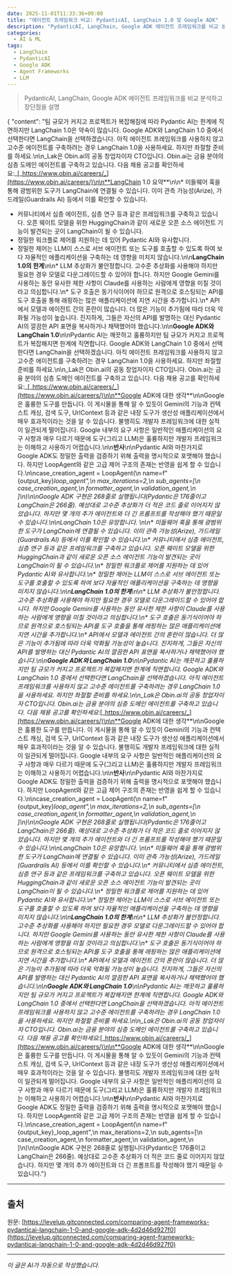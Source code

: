```yaml
---
date: 2025-11-01T11:33:36+09:00
title: "에이전트 프레임워크 비교: PydanticAI, LangChain 1.0 및 Google ADK"
description: "PydanticAI, LangChain, Google ADK 에이전트 프레임워크를 비교 분석하고 장단점을 설명"
categories:
  - AI & ML
tags:
  - LangChain
  - PydanticAI
  - Google ADK
  - Agent Frameworks
  - LLM
---
```


> PydanticAI, LangChain, Google ADK 에이전트 프레임워크를 비교 분석하고 장단점을 설명



<!-- more -->

{
  "content": "팀 규모가 커지고 프로젝트가 복잡해짐에 따라 Pydantic AI는 한계에 직면하지만 LangChain 1.0은 약속이 많습니다. Google ADK와 LangChain 1.0 중에서 선택한다면 LangChain을 선택하겠습니다. 아직 에이전트 프레임워크를 사용하지 않고 고수준 에이전트를 구축하려는 경우 LangChain 1.0을 사용하세요. 하지만 좌절할 준비를 하세요.\n\n_Lak은 Obin.ai의 공동 창업자이자 CTO입니다. Obin.ai는 금융 분야의 심층 도메인 에이전트를 구축하고 있습니다. 다음 채용 공고를 확인하세요:_[_https://www.obin.ai/careers/_](https://www.obin.ai/careers/)\n\n**LangChain 1.0 요약**\n\n*   미들웨어 훅을 통해 광범위한 도구가 LangChain에 연결될 수 있습니다. 이미 관측 가능성(Arize), 가드레일(Guardrails AI) 등에서 이를 확인할 수 있습니다.
*   커뮤니티에서 심층 에이전트, 심층 연구 등과 같은 프레임워크를 구축하고 있습니다. 오픈 웨이트 모델을 위한 HuggingChain과 같이 새로운 오픈 소스 에이전트 기능이 발견되는 곳이 LangChain이 될 수 있습니다.
*   정밀한 워크플로 제어를 지원하는 데 있어 Pydantic AI와 유사합니다.
*   정밀한 제어는 LLM이 스스로 서브 에이전트 또는 도구를 호출할 수 있도록 하여 보다 자율적인 애플리케이션을 구축하는 데 영향을 미치지 않습니다.\n\n**LangChain 1.0의 한계**\n\n*   LLM 추상화가 불안정합니다. 고수준 추상화를 사용해야 하지만 필요한 경우 모델로 다운그레이드할 수 있어야 합니다. 하지만 Google Gemini를 사용하는 동안 유사한 제한 사항이 Claude를 사용하는 사람에게 영향을 미칠 것이라고 의심합니다.\n*   도구 호출은 동기식이어야 하므로 원격으로 호스팅되는 API를 도구 호출을 통해 래핑하는 많은 애플리케이션에 지연 시간을 추가합니다.\n*   API에서 모델과 에이전트 간의 혼란이 많습니다. 더 많은 기능이 추가됨에 따라 더욱 악화될 가능성이 높습니다. 진지하게, 그들은 자신의 API를 발명하는 대신 Pydantic AI의 깔끔한 API 표면을 복사하거나 채택했어야 했습니다.\n\n**Google ADK와 LangChain 1.0**\n\nPydantic AI는 깨끗하고 훌륭하지만 팀 규모가 커지고 프로젝트가 복잡해지면 한계에 직면합니다. Google ADK와 LangChain 1.0 중에서 선택한다면 LangChain을 선택하겠습니다. 아직 에이전트 프레임워크를 사용하지 않고 고수준 에이전트를 구축하려는 경우 LangChain 1.0을 사용하세요. 하지만 좌절할 준비를 하세요.\n\n_Lak은 Obin.ai의 공동 창업자이자 CTO입니다. Obin.ai는 금융 분야의 심층 도메인 에이전트를 구축하고 있습니다. 다음 채용 공고를 확인하세요:_[_https://www.obin.ai/careers/_](https://www.obin.ai/careers/)\n\n**Google ADK에 대한 생각**\n\nGoogle은 훌륭한 도구를 만듭니다. 이 게시물을 통해 알 수 있듯이 Gemini의 기능과 컨텍스트 캐싱, 검색 도구, UrlContext 등과 같은 내장 도구가 생산성 애플리케이션에서 매우 효과적이라는 것을 알 수 있습니다. 불행히도 개발자 프레임워크에 대한 실적이 일관되게 떨어집니다. Google 내부의 요구 사항은 일반적인 애플리케이션의 요구 사항과 매우 다르기 때문에 도구(그리고 LLM)은 훌륭하지만 개발자 프레임워크는 이해하고 사용하기 어렵습니다.\n\n**반사**\n\nPydantic AI와 마찬가지로 Google ADK도 정밀한 출력을 검증하기 위해 출력을 명시적으로 포맷해야 했습니다. 하지만 LoopAgent와 같은 고급 제어 구조의 존재는 반영을 쉽게 할 수 있습니다.\n\ncase_creation_agent = LoopAgent(\n name=f\"{output_key}_loop_agent\",\n max_iterations=2,\n sub_agents=\[\n case_creation_agent,\n formatter_agent,\n validation_agent,\n \]\n)\n\nGoogle ADK 구현은 268줄로 실행됩니다(Pydantic은 176줄이고 LangChain은 266줄). 예상대로 고수준 추상화가 더 적은 코드 줄로 이어지지 않았습니다. 하지만 몇 개의 추가 에이전트와 더 긴 프롬프트를 작성해야 했기 때문일 수 있습니다.\n\nLangChain 1.0은 유망합니다. \n\n*   미들웨어 훅을 통해 광범위한 도구가 LangChain에 연결될 수 있습니다. 이미 관측 가능성(Arize), 가드레일(Guardrails AI) 등에서 이를 확인할 수 있습니다.\n*   커뮤니티에서 심층 에이전트, 심층 연구 등과 같은 프레임워크를 구축하고 있습니다. 오픈 웨이트 모델을 위한 HuggingChain과 같이 새로운 오픈 소스 에이전트 기능이 발견되는 곳이 LangChain이 될 수 있습니다.\n*   정밀한 워크플로 제어를 지원하는 데 있어 Pydantic AI와 유사합니다.\n*   정밀한 제어는 LLM이 스스로 서브 에이전트 또는 도구를 호출할 수 있도록 하여 보다 자율적인 애플리케이션을 구축하는 데 영향을 미치지 않습니다.\n\n**LangChain 1.0의 한계**\n\n*   LLM 추상화가 불안정합니다. 고수준 추상화를 사용해야 하지만 필요한 경우 모델로 다운그레이드할 수 있어야 합니다. 하지만 Google Gemini를 사용하는 동안 유사한 제한 사항이 Claude를 사용하는 사람에게 영향을 미칠 것이라고 의심합니다.\n*   도구 호출은 동기식이어야 하므로 원격으로 호스팅되는 API를 도구 호출을 통해 래핑하는 많은 애플리케이션에 지연 시간을 추가합니다.\n*   API에서 모델과 에이전트 간의 혼란이 많습니다. 더 많은 기능이 추가됨에 따라 더욱 악화될 가능성이 높습니다. 진지하게, 그들은 자신의 API를 발명하는 대신 Pydantic AI의 깔끔한 API 표면을 복사하거나 채택했어야 했습니다.\n\n**Google ADK와 LangChain 1.0**\n\nPydantic AI는 깨끗하고 훌륭하지만 팀 규모가 커지고 프로젝트가 복잡해지면 한계에 직면합니다. Google ADK와 LangChain 1.0 중에서 선택한다면 LangChain을 선택하겠습니다. 아직 에이전트 프레임워크를 사용하지 않고 고수준 에이전트를 구축하려는 경우 LangChain 1.0을 사용하세요. 하지만 좌절할 준비를 하세요.\n\n_Lak은 Obin.ai의 공동 창업자이자 CTO입니다. Obin.ai는 금융 분야의 심층 도메인 에이전트를 구축하고 있습니다. 다음 채용 공고를 확인하세요:_[_https://www.obin.ai/careers/_](https://www.obin.ai/careers/)\n\n**Google ADK에 대한 생각**\n\nGoogle은 훌륭한 도구를 만듭니다. 이 게시물을 통해 알 수 있듯이 Gemini의 기능과 컨텍스트 캐싱, 검색 도구, UrlContext 등과 같은 내장 도구가 생산성 애플리케이션에서 매우 효과적이라는 것을 알 수 있습니다. 불행히도 개발자 프레임워크에 대한 실적이 일관되게 떨어집니다. Google 내부의 요구 사항은 일반적인 애플리케이션의 요구 사항과 매우 다르기 때문에 도구(그리고 LLM)은 훌륭하지만 개발자 프레임워크는 이해하고 사용하기 어렵습니다.\n\n**반사**\n\nPydantic AI와 마찬가지로 Google ADK도 정밀한 출력을 검증하기 위해 출력을 명시적으로 포맷해야 했습니다. 하지만 LoopAgent와 같은 고급 제어 구조의 존재는 반영을 쉽게 할 수 있습니다.\n\ncase_creation_agent = LoopAgent(\n name=f\"{output_key}_loop_agent\",\n max_iterations=2,\n sub_agents=\[\n case_creation_agent,\n formatter_agent,\n validation_agent,\n \]\n)\n\nGoogle ADK 구현은 268줄로 실행됩니다(Pydantic은 176줄이고 LangChain은 266줄). 예상대로 고수준 추상화가 더 적은 코드 줄로 이어지지 않았습니다. 하지만 몇 개의 추가 에이전트와 더 긴 프롬프트를 작성해야 했기 때문일 수 있습니다.\n\nLangChain 1.0은 유망합니다. \n\n*   미들웨어 훅을 통해 광범위한 도구가 LangChain에 연결될 수 있습니다. 이미 관측 가능성(Arize), 가드레일(Guardrails AI) 등에서 이를 확인할 수 있습니다.\n*   커뮤니티에서 심층 에이전트, 심층 연구 등과 같은 프레임워크를 구축하고 있습니다. 오픈 웨이트 모델을 위한 HuggingChain과 같이 새로운 오픈 소스 에이전트 기능이 발견되는 곳이 LangChain이 될 수 있습니다.\n*   정밀한 워크플로 제어를 지원하는 데 있어 Pydantic AI와 유사합니다.\n*   정밀한 제어는 LLM이 스스로 서브 에이전트 또는 도구를 호출할 수 있도록 하여 보다 자율적인 애플리케이션을 구축하는 데 영향을 미치지 않습니다.\n\n**LangChain 1.0의 한계**\n\n*   LLM 추상화가 불안정합니다. 고수준 추상화를 사용해야 하지만 필요한 경우 모델로 다운그레이드할 수 있어야 합니다. 하지만 Google Gemini를 사용하는 동안 유사한 제한 사항이 Claude를 사용하는 사람에게 영향을 미칠 것이라고 의심합니다.\n*   도구 호출은 동기식이어야 하므로 원격으로 호스팅되는 API를 도구 호출을 통해 래핑하는 많은 애플리케이션에 지연 시간을 추가합니다.\n*   API에서 모델과 에이전트 간의 혼란이 많습니다. 더 많은 기능이 추가됨에 따라 더욱 악화될 가능성이 높습니다. 진지하게, 그들은 자신의 API를 발명하는 대신 Pydantic AI의 깔끔한 API 표면을 복사하거나 채택했어야 했습니다.\n\n**Google ADK와 LangChain 1.0**\n\nPydantic AI는 깨끗하고 훌륭하지만 팀 규모가 커지고 프로젝트가 복잡해지면 한계에 직면합니다. Google ADK와 LangChain 1.0 중에서 선택한다면 LangChain을 선택하겠습니다. 아직 에이전트 프레임워크를 사용하지 않고 고수준 에이전트를 구축하려는 경우 LangChain 1.0을 사용하세요. 하지만 좌절할 준비를 하세요.\n\n_Lak은 Obin.ai의 공동 창업자이자 CTO입니다. Obin.ai는 금융 분야의 심층 도메인 에이전트를 구축하고 있습니다. 다음 채용 공고를 확인하세요:_[_https://www.obin.ai/careers/_](https://www.obin.ai/careers/)\n\n**Google ADK에 대한 생각**\n\nGoogle은 훌륭한 도구를 만듭니다. 이 게시물을 통해 알 수 있듯이 Gemini의 기능과 컨텍스트 캐싱, 검색 도구, UrlContext 등과 같은 내장 도구가 생산성 애플리케이션에서 매우 효과적이라는 것을 알 수 있습니다. 불행히도 개발자 프레임워크에 대한 실적이 일관되게 떨어집니다. Google 내부의 요구 사항은 일반적인 애플리케이션의 요구 사항과 매우 다르기 때문에 도구(그리고 LLM)은 훌륭하지만 개발자 프레임워크는 이해하고 사용하기 어렵습니다.\n\n**반사**\n\nPydantic AI와 마찬가지로 Google ADK도 정밀한 출력을 검증하기 위해 출력을 명시적으로 포맷해야 했습니다. 하지만 LoopAgent와 같은 고급 제어 구조의 존재는 반영을 쉽게 할 수 있습니다.\n\ncase_creation_agent = LoopAgent(\n name=f\"{output_key}_loop_agent\",\n max_iterations=2,\n sub_agents=\[\n case_creation_agent,\n formatter_agent,\n validation_agent,\n \]\n)\n\nGoogle ADK 구현은 268줄로 실행됩니다(Pydantic은 176줄이고 LangChain은 266줄). 예상대로 고수준 추상화가 더 적은 코드 줄로 이어지지 않았습니다. 하지만 몇 개의 추가 에이전트와 더 긴 프롬프트를 작성해야 했기 때문일 수 있습니다."}

---

## 출처

원문: [https://levelup.gitconnected.com/comparing-agent-frameworks-pydanticai-langchain-1-0-and-google-adk-4d2d46d927f0](https://levelup.gitconnected.com/comparing-agent-frameworks-pydanticai-langchain-1-0-and-google-adk-4d2d46d927f0)

---

*이 글은 AI가 자동으로 작성했습니다.*
